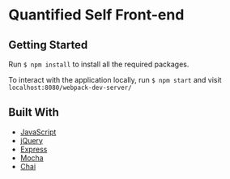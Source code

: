 # Quantified Self Front-end

## Getting Started

Run `$ npm install` to install all the required packages.

To interact with the application locally, run `$ npm start` and visit `localhost:8080/webpack-dev-server/`


## Built With

* [JavaScript](https://www.javascript.com/)
* [jQuery](https://jquery.com/)
* [Express](https://expressjs.com/)
* [Mocha](https://mochajs.org/)
* [Chai](https://chaijs.com/)
